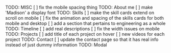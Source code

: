 TODO: MISC
[ ] fix the mobile spacing thing
TODO: About me
[ ] make 'Madison' a display font
TODO: Skills
[ ] make the skill cards extend on scroll on mobile
[ ] fix the animation and spacing of the skills cards for both mobile and desktop
[ ] add a section that pertains to engineering as a whole
TODO: Timeline
[ ] add real descriptions
[ ] fix the width issues on mobile
TODO: Projects
[ ] add title of each project on hover
[ ] new videos for each project
TODO: Contact
[ ] update the contact page so that it has real info instead of just dummy information
TODO: Modal
